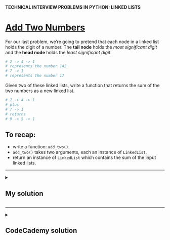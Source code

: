 #### TECHNICAL INTERVIEW PROBLEMS IN PYTHON: LINKED LISTS

# [Add Two Numbers](https://www.codecademy.com/courses/technical-interview-practice-python/lessons/tip-python-linked-lists/exercises/tip-python-ll-add)

For our last problem, we’re going to pretend that each node in a linked list holds the digit of a number. 
The **tail node** holds the *most significant digit* and the **head node** holds the *least significant digit*.
```python
# 2 -> 4 -> 1
# represents the number 142
# 7 -> 1
# represents the number 17
```
Given two of these linked lists, write a function that returns the sum of the two numbers as a new linked list.
```python
# 2 -> 4 -> 1
# plus
# 7 -> 1
# returns
# 9 -> 5 -> 1
```

## To recap:
* write a function: `add_two()`.
* `add_two()` takes two arguments, each an instance of `LinkedList`.
* return an instance of `LinkedList` which contains the sum of the input linked lists.

<hr />
<details title="Click me to show...">
<summary>
 
## My solution

</summary>
<p>
     
```python
def add_two(linked_list_a, linked_list_b):
    current_a = linked_list_a.head
    current_b = linked_list_b.head
    result_val = 0
    linked_list_result = LinkedList()
    tail = None

    while current_a or current_b:
        
        # add current values to the result value:
        if current_a:
            result_val += current_a.val
            current_a = current_a.next
        if current_b:
            result_val += current_b.val
            current_b = current_b.next
        
        # add current result value to the tail of linked list result:
        current_node_value = result_val % 10
        if not tail:
            linked_list_result.add(current_node_value)
            tail = linked_list_result.head
        else:
            tail.next = Node(current_node_value)
            tail = tail.next
        # reset result value with remainder:
        result_val = result_val // 10
  
    return linked_list_result
```

</p>
</details>
<hr />
<details title="Click me to show...">
<summary>
 
## CodeCademy solution

</summary>
<p>
     
```python
def add_two(linked_list_a, linked_list_b):
  
    result = LinkedList()
    carry = 0
  
    a_node = linked_list_a.head
    b_node = linked_list_b.head
  
    while a_node or b_node:
    
        if b_node:
            b_val = b_node.val
            b_node = b_node.next
        else:
            b_val = 0
      
        if a_node:
            a_val = a_node.val
            a_node = a_node.next
        else:
            a_val = 0
      
        to_sum = a_val + b_val + carry
    
        if to_sum > 9:
            carry = 1
            to_sum %= 10
        else:
            carry = 0

    
        if not result.head:
            result.head = Node(to_sum)
            tmp = result.head
        else:
            tmp.next = Node(to_sum)
            tmp = tmp.next
      
        if carry:
            tmp.next = Node(carry)

    return result
```

</p>
</details>

